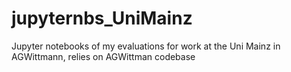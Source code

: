 # jupyternbs_UniMainz
Jupyter notebooks of my evaluations for work at the Uni Mainz in AGWittmann, relies on AGWittman codebase
